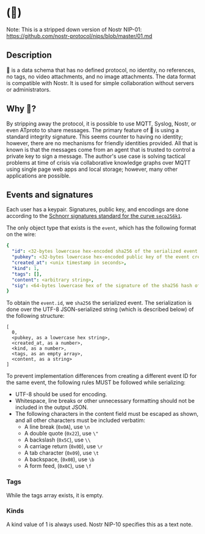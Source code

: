 (🚫)
======
Note:  This is a stripped down version of Nostr NIP-01: https://github.com/nostr-protocol/nips/blob/master/01.md

Description
-------------------------------

🚫 is a data schema that has no defined protocol, no identity, no references, no tags, no video attachments, and no image attachments.  The data format is compatible with Nostr. It is used for simple collaboration without servers or administrators.

Why 🚫?
-------------------------------

By stripping away the protocol, it is possible to use MQTT, Syslog, Nostr, or even ATproto to share messages. The primary feature of 🚫 is using a standard integrity signature.  This seems counter to having no identity; however, there are no mechanisms for friendly identities provided.  All that is known is that the messages come from an agent that is trusted to control a private key to sign a message.  The author's use case is solving tactical problems at time of crisis via collaborative knowledge graphs over MQTT using single page web apps and local storage; however, many other applications are possible.

## Events and signatures

Each user has a keypair. Signatures, public key, and encodings are done according to the [Schnorr signatures standard for the curve `secp256k1`](https://bips.xyz/340).

The only object type that exists is the `event`, which has the following format on the wire:

```yaml
{
  "id": <32-bytes lowercase hex-encoded sha256 of the serialized event data>,
  "pubkey": <32-bytes lowercase hex-encoded public key of the event creator>,
  "created_at": <unix timestamp in seconds>,
  "kind": 1,
  "tags": [],
  "content": <arbitrary string>,
  "sig": <64-bytes lowercase hex of the signature of the sha256 hash of the serialized event data, which is the same as the "id" field>
}
```

To obtain the `event.id`, we `sha256` the serialized event. The serialization is done over the UTF-8 JSON-serialized string (which is described below) of the following structure:

```
[
  0,
  <pubkey, as a lowercase hex string>,
  <created_at, as a number>,
  <kind, as a number>,
  <tags, as an empty array>,
  <content, as a string>
]
```

To prevent implementation differences from creating a different event ID for the same event, the following rules MUST be followed while serializing:
- UTF-8 should be used for encoding.
- Whitespace, line breaks or other unnecessary formatting should not be included in the output JSON.
- The following characters in the content field must be escaped as shown, and all other characters must be included verbatim:
  - A line break (`0x0A`), use `\n`
  - A double quote (`0x22`), use `\"`
  - A backslash (`0x5C`), use `\\`
  - A carriage return (`0x0D`), use `\r`
  - A tab character (`0x09`), use `\t`
  - A backspace, (`0x08`), use `\b`
  - A form feed, (`0x0C`), use `\f`

### Tags

While the tags array exists, it is empty.

### Kinds

A kind value of 1 is always used.  Nostr NIP-10 specifies this as a text note.
 
